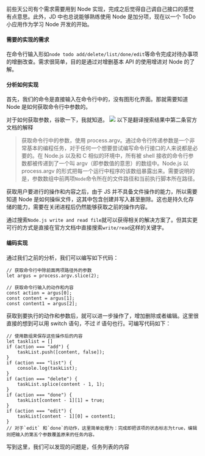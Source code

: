 前些天公司有个需求需要用到 Node 实现，完成之后觉得自己调自己接口的感觉有点意思。此外，JD 中也总说能够熟练使用 Node 是加分项，现在以一个 ToDo 小应用作为学习 Node 开发的开始。

#### 需要的实现的需求

在命令行输入形如`node todo add/delete/list/done/edit`等命令完成对待办事项的增删改查。需求很简单，目的是通过对增删基本 API 的使用增进对 Node 的了解。

#### 分析如何实现

首先，我们的命令是直接输入在命令行中的，没有图形化界面。那就需要知道 Node 是如何获取命令行中参数的。

对于如何获取参数，谷歌一下，我就知道。
![](https://i.loli.net/2019/09/20/MKwkXzW8iRtZY7x.png)
以下是翻译搜索结果中第二条官方文档的解释

> 获取命令行中的参数，使用 process.argv。通过命令行传递参数是一个非常基本的编程任务，对于任何一个想要尝试编写命令行接口的人来说都是必要的。在 Node.js 以及和 C 相似的环境中，所有被 shell 接收的命令行参数都被传递到了一个叫 argv（即参数值的意思）的数组中。Node.js 以 process.argv 的形式把每一个运行中程序的该数组暴露出来。需要说明的是，参数数组中前两项`Node`命令所在的文件路径和当前执行脚本所在路径。

获取用户要进行的操作和内容之后，由于 JS 并不具备文件操作的能力，所以需要知道 Node 是如何操纵文件，这其中包含创建并写入甚至删除。这也是持久化存储的能力，需要在关闭进程后仍然能够获取之前的操作内容。

通过搜索`Node.js write and read file`就可以获得相关的解决方案了。但其实更可行的方式是直接在官方文档中直接搜索`write/read`这样的关键字。

#### 编码实现

通过我们之前的分析，我们可以编写如下代码：

```
// 获取命令行中除前面两项路径外的参数
let argus = process.argv.slice(2);

// 获取命令行输入的动作和内容
const action = argus[0];
const content = argus[1];
const content1 = argus[2];
```

获取到要执行的动作和参数后，就可以进一步操作了，增加删除或者编辑。这里很直接的想到可以用 switch 语句，不过 if 语句也行。可编写代码如下：

```
// 使用数组来保存这些操作后的内容
let tasklist = []
if (action === "add") {
    taskList.push([content, false]);
}
if (action === "list") {
    console.log(taskList);
}
if (action === "delete") {
    taskList.splice(content - 1, 1);
}
if (action === "done") {
    taskList[content - 1][1] = true;
}
if (action === "edit") {
    taskList[content - 1][0] = content1;
}
// 对于`edit` 和`done`的动作，这里简单处理为：完成即把该项的状态标志为true，编辑则把输入的第五个参数覆盖原来的任务内容。
```

写到这里，我们可以发现的问题是，任务列表的内容
